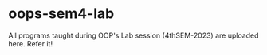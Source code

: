 # oops-sem4-lab
All programs taught during OOP's Lab session (4thSEM-2023) are uploaded here. Refer it!
